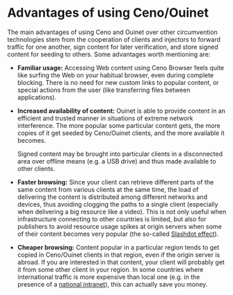 # Advantages of using Ceno/Ouinet

The main advantages of using Ceno and Ouinet over other circumvention technologies stem from the cooperation of clients and injectors to forward traffic for one another, sign content for later verification, and store signed content for seeding to others.  Some advantages worth mentioning are:

- **Familiar usage:** Accessing Web content using Ceno Browser feels quite like surfing the Web on your habitual browser, even during complete blocking.  There is no need for new custom links to popular content, or special actions from the user (like transferring files between applications).

- **Increased availability of content:** Ouinet is able to provide content in an efficient and trusted manner in situations of extreme network interference.  The more popular some particular content gets, the more copies of it get seeded by Ceno/Ouinet clients, and the more available it becomes.

  Signed content may be brought into particular clients in a disconnected area over offline means (e.g. a USB drive) and thus made available to other clients.

- **Faster browsing:** Since your client can retrieve different parts of the same content from various clients at the same time, the load of delivering the content is distributed among different networks and devices, thus avoiding clogging the paths to a single client (especially when delivering a big resource like a video).  This is not only useful when infrastructure connecting to other countries is limited, but also for publishers to avoid resource usage spikes at origin servers when some of their content becomes very popular (the so-called [Slashdot effect][]).

- **Cheaper browsing:** Content popular in a particular region tends to get copied in Ceno/Ouinet clients in that region, even if the origin server is abroad.  If you are interested in that content, your client will probably get it from some other client in your region.  In some countries where international traffic is more expensive than local one (e.g. in the presence of a [national intranet][]), this can actually save you money.

[Slashdot effect]: https://en.wikipedia.org/wiki/Slashdot_effect
[National intranet]: https://en.wikipedia.org/wiki/National_intranet
